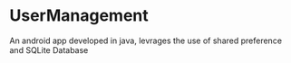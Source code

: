 # UserManagement
An android app developed in java, levrages the use of shared preference and SQLite Database 
